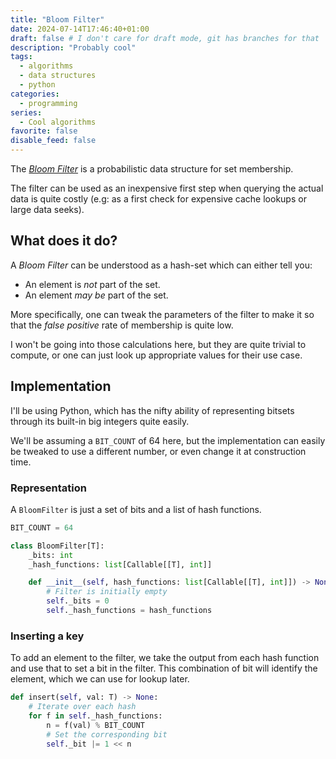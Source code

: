 ```yaml
---
title: "Bloom Filter"
date: 2024-07-14T17:46:40+01:00
draft: false # I don't care for draft mode, git has branches for that
description: "Probably cool"
tags:
  - algorithms
  - data structures
  - python
categories:
  - programming
series:
  - Cool algorithms
favorite: false
disable_feed: false
---
```


The [_Bloom Filter_][wiki] is a probabilistic data structure for set membership.

The filter can be used as an inexpensive first step when querying the actual
data is quite costly (e.g: as a first check for expensive cache lookups or large
data seeks).

[wiki]: https://en.wikipedia.org/wiki/Bloom_filter

<!--more-->

## What does it do?

A _Bloom Filter_ can be understood as a hash-set which can either tell you:

* An element is _not_ part of the set.
* An element _may be_ part of the set.

More specifically, one can tweak the parameters of the filter to make it so that
the _false positive_ rate of membership is quite low.

I won't be going into those calculations here, but they are quite trivial to
compute, or one can just look up appropriate values for their use case.

## Implementation

I'll be using Python, which has the nifty ability of representing bitsets
through its built-in big integers quite easily.

We'll be assuming a `BIT_COUNT` of 64 here, but the implementation can easily be
tweaked to use a different number, or even change it at construction time.

### Representation

A `BloomFilter` is just a set of bits and a list of hash functions.

```python
BIT_COUNT = 64

class BloomFilter[T]:
    _bits: int
    _hash_functions: list[Callable[[T], int]]

    def __init__(self, hash_functions: list[Callable[[T], int]]) -> None:
        # Filter is initially empty
        self._bits = 0
        self._hash_functions = hash_functions
```

### Inserting a key

To add an element to the filter, we take the output from each hash function and
use that to set a bit in the filter. This combination of bit will identify the
element, which we can use for lookup later.

```python
def insert(self, val: T) -> None:
    # Iterate over each hash
    for f in self._hash_functions:
        n = f(val) % BIT_COUNT
        # Set the corresponding bit
        self._bit |= 1 << n
```

